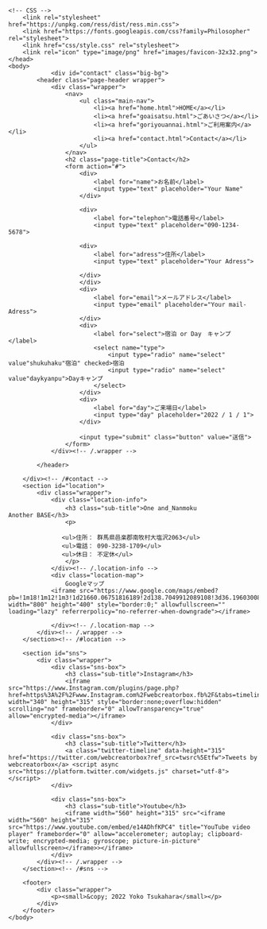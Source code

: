 <!DOCTYPE html>
<html lang="ja">
    <head>
        <meta charset="utf-8">
        <title>One and_contact</title>
        <meta name="description" content="ブレンドコーヒーとヘルシーなオーガニックフードを提供するカフェ">
        <link rel="icon" type="image/png" href="images/favicon.png">
        <meta name="viewport" content="width=device-width, initial-scale=1">
       
    <!-- CSS -->
        <link rel="stylesheet" href="https://unpkg.com/ress/dist/ress.min.css">
        <link href="https://fonts.googleapis.com/css?family=Philosopher" rel="stylesheet">
        <link href="css/style.css" rel="stylesheet">
        <link rel="icon" type="image/png" href="images/favicon-32x32.png">
    </head>
    <body>
                <div id="contact" class="big-bg">
            <header class="page-header wrapper">
                <div class="wrapper">
                    <nav>
                        <ul class="main-nav">
                            <li><a href="home.html">HOME</a></li>
                            <li><a href="goaisatsu.html">ごあいさつ</a></li>
                            <li><a href="goriyouannai.html">ご利用案内</a></li>
                            <li><a href="contact.html">Contact</a></li>
                        </ul>
                    </nav>
                    <h2 class="page-title">Contact</h2>
                    <form action="#">
                        <div>
                            <label for="name">お名前</label>
                            <input type="text" placeholder="Your Name"
                        </div>

                        <div>
                            <label for="telephon">電話番号</label>
                            <input type="text" placeholder="090-1234-5678">

                        <div>
                            <label for="adress">住所</label>
                            <input type="text" placeholder="Your Adress">
                            
                        </div>
                        </div>
                        <div>
                            <label for="email">メールアドレス</label>
                            <input type="email" placeholder="Your mail-Adress">
                        </div>
                        <div>
                            <label for="select">宿泊 or Day　キャンプ</label>
                            <select name="type">
                                <input type="radio" name="select"  value"shukuhaku"宿泊" checked>宿泊
                                <input type="radio" name="select" value"daykyanpu">Dayキャンプ
                            </select>
                        </div>
                        <div>
                            <label for="day">ご来場日</label>
                            <input type="day" placeholder="2022 / 1 / 1">
                        </div>
    
                        <input type="submit" class="button" value="送信">
                    </form>
                </div><!-- /.wrapper -->
                
            </header>
                 
        </div><!-- /#contact -->
        <section id="location">
            <div class="wrapper">
                <div class="location-info">
                    <h3 class="sub-title">One and_Nanmoku　　　　　　　　Another BASE</h3>
                    <p>
                 
                   <ul>住所： 群馬県邑楽郡南牧村大塩沢2063</ul>
                   <ul>電話： 090-3238-1709</ul>
                   <ul>休日： 不定休</ul>
                    </p>
                </div><!-- /.location-info -->
                <div class="location-map">
                    Googleマップ
                <iframe src="https://www.google.com/maps/embed?pb=!1m18!1m12!1m3!1d21660.06751816189!2d138.7049912089108!3d36.196030086050484!2m3!1f0!2f0!3f0!3m2!1i1024!2i768!4f13.1!3m3!1m2!1s0x601c2989808ee617%3A0x9c532f6bb3db6353!2sOne%20and%E2%80%A6Nanmoku%20Another%20BASE!5e0!3m2!1sja!2sjp!4v1653092696007!5m2!1sja!2sjp" width="800" height="400" style="border:0;" allowfullscreen="" loading="lazy" referrerpolicy="no-referrer-when-downgrade"></iframe>

                </div><!-- /.location-map -->
            </div><!-- /.wrapper -->
        </section><!-- /#location -->

        <section id="sns">
            <div class="wrapper">
                <div class="sns-box">
                    <h3 class="sub-title">Instagram</h3>
                    <iframe src="https://www.Instagram.com/plugins/page.php?href=https%3A%2F%2Fwww.Instagram.com%2Fwebcreatorbox.fb%2F&tabs=timeline&width=340&height=315&small_header=false&adapt_container_width=true&hide_cover=false&show_facepile=false&appId=229812980409867" width="340" height="315" style="border:none;overflow:hidden" scrolling="no" frameborder="0" allowTransparency="true" allow="encrypted-media"></iframe>
                </div>

                <div class="sns-box">
                    <h3 class="sub-title">Twitter</h3>
                    <a class="twitter-timeline" data-height="315" href="https://twitter.com/webcreatorbox?ref_src=twsrc%5Etfw">Tweets by webcreatorbox</a> <script async src="https://platform.twitter.com/widgets.js" charset="utf-8"></script>
                </div>

                <div class="sns-box">
                    <h3 class="sub-title">Youtube</h3>
                    <iframe width="560" height="315" src="<iframe width="560" height="315" src="https://www.youtube.com/embed/e14ADhfKPC4" title="YouTube video player" frameborder="0" allow="accelerometer; autoplay; clipboard-write; encrypted-media; gyroscope; picture-in-picture" allowfullscreen></iframe>></iframe>
                </div>
            </div><!-- /.wrapper -->
        </section><!-- /#sns -->

        <footer>
            <div class="wrapper">
                <p><small>&copy; 2022 Yoko Tsukahara</small></p>
            </div>
        </footer>
    </body>
</html>
